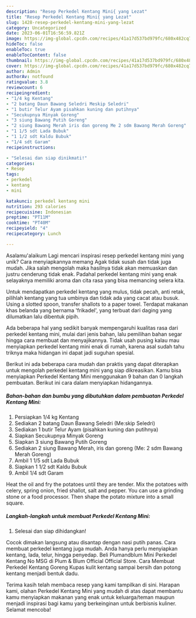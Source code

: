```yaml
---
description: "Resep Perkedel Kentang Mini{ yang Lezat"
title: "Resep Perkedel Kentang Mini{ yang Lezat"
slug: 1428-resep-perkedel-kentang-mini-yang-lezat
category: Uncategorized
date: 2023-06-01T16:56:59.821Z
image: https://img-global.cpcdn.com/recipes/41a17d537bd979fc/680x482cq70/perkedel-kentang-mini-foto-resep-utama.jpg
hideToc: false
enableToc: true
enableTocContent: false
thumbnail: https://img-global.cpcdn.com/recipes/41a17d537bd979fc/680x482cq70/perkedel-kentang-mini-foto-resep-utama.jpg
cover: https://img-global.cpcdn.com/recipes/41a17d537bd979fc/680x482cq70/perkedel-kentang-mini-foto-resep-utama.jpg
author: Admin
authorAv: notfound
ratingvalue: 3.8
reviewcount: 6
recipeingredient:
- "1/4 kg Kentang"
- "2 batang Daun Bawang Seledri Meskip Seledri"
- "1 butir Telur Ayam pisahkan kuning dan putihnya"
- "Secukupnya Minyak Goreng"
- "3 siung Bawang Putih Goreng"
- "2 siung Bawang Merah iris dan goreng Me 2 sdm Bawang Merah Goreng"
- "1 1/5 sdt Lada Bubuk"
- "1 1/2 sdt Kaldu Bubuk"
- "1/4 sdt Garam"
recipeinstructions:

- "Selesai dan siap dinikmati!"
categories:
- Resep
tags:
- perkedel
- kentang
- mini

katakunci: perkedel kentang mini 
nutrition: 293 calories
recipecuisine: Indonesian
preptime: "PT11M"
cooktime: "PT40M"
recipeyield: "4"
recipecategory: Lunch

---
```



Asalamu'alaikum Lagi mencari inspirasi resep perkedel kentang mini yang unik? Cara menyiapkannya memang Agak tidak susah dan tidak juga mudah. Jika salah mengolah maka hasilnya tidak akan memuaskan dan justru cenderung tidak enak. Padahal perkedel kentang mini yang enak selayaknya memiliki aroma dan cita rasa yang bisa memancing selera kita.


Untuk mendapatkan perkedel kentang yang mulus, tidak pecah, anti retak, pilihlah kentang yang tua umbinya dan tidak ada yang cacat atau busuk. Using a slotted spoon, transfer shallots to a paper towel. Terdapat makanan khas belanda yang bernama &#39;frikadel&#39;, yang terbuat dari daging yang dilumatkan lalu dibentuk pipih.

Ada beberapa hal yang sedikit banyak mempengaruhi kualitas rasa dari perkedel kentang mini, mulai dari jenis bahan, lalu pemilihan bahan segar hingga cara membuat dan menyajikannya. Tidak usah pusing kalau mau menyiapkan perkedel kentang mini enak di rumah, karena asal sudah tahu triknya maka hidangan ini dapat jadi suguhan spesial.


Berikut ini ada beberapa cara mudah dan praktis yang dapat diterapkan untuk mengolah perkedel kentang mini yang siap dikreasikan. Kamu bisa menyiapkan Perkedel Kentang Mini menggunakan 9 bahan dan 0 langkah pembuatan. Berikut ini cara dalam menyiapkan hidangannya.

<!--inarticleads1-->

##### Bahan-bahan dan bumbu yang dibutuhkan dalam pembuatan Perkedel Kentang Mini:

1. Persiapkan 1/4 kg Kentang
1. Sediakan 2 batang Daun Bawang Seledri (Me:skip Seledri)
1. Sediakan 1 butir Telur Ayam (pisahkan kuning dan putihnya)
1. Siapkan Secukupnya Minyak Goreng
1. Siapkan 3 siung Bawang Putih Goreng
1. Sediakan 2 siung Bawang Merah, iris dan goreng (Me: 2 sdm Bawang Merah Goreng)
1. Ambil 1 1/5 sdt Lada Bubuk
1. Siapkan 1 1/2 sdt Kaldu Bubuk
1. Ambil 1/4 sdt Garam


Heat the oil and fry the potatoes until they are tender. Mix the potatoes with celery, spring onion, fried shallot, salt and pepper. You can use a grinding stone or a food processor. Then shape the potato mixture into a small square. 

<!--inarticleads2-->

##### Langkah-langkah untuk membuat Perkedel Kentang Mini:


1. Selesai dan siap dihidangkan!

Cocok dimakan langsung atau disantap dengan nasi putih panas. Cara membuat perkedel kentang juga mudah. Anda hanya perlu menyiapkan kentang, lada, telur, hingga penyedap. Beli Plumandblum Mini Perkedel Kentang No MSG di Plum &amp; Blum Official Official Store. Cara Membuat Perkedel Kentang Goreng Kupas kulit kentang sampai bersih dan potong kentang menjadi bentuk dadu. 

Terima kasih telah membaca resep yang kami tampilkan di sini. Harapan kami, olahan Perkedel Kentang Mini yang mudah di atas dapat membantu kamu menyiapkan makanan yang enak untuk keluarga/teman maupun menjadi inspirasi bagi kamu yang berkeinginan untuk berbisnis kuliner. Selamat mencoba!
